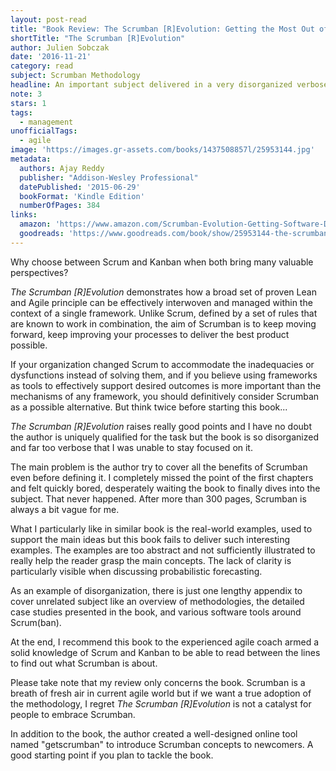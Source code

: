 ```yaml
---
layout: post-read
title: "Book Review: The Scrumban [R]Evolution: Getting the Most Out of Agile, Scrum, and Lean Kanban"
shortTitle: "The Scrumban [R]Evolution"
author: Julien Sobczak
date: '2016-11-21'
category: read
subject: Scrumban Methodology
headline: An important subject delivered in a very disorganized verbose book. Recommended for the more adventurous reader.
note: 3
stars: 1
tags:
  - management
unofficialTags:
  - agile
image: 'https://images.gr-assets.com/books/1437508857l/25953144.jpg'
metadata:
  authors: Ajay Reddy
  publisher: "Addison-Wesley Professional"
  datePublished: '2015-06-29'
  bookFormat: 'Kindle Edition'
  numberOfPages: 384
links:
  amazon: 'https://www.amazon.com/Scrumban-Evolution-Getting-Software-Development/dp/013408621X/'
  goodreads: 'https://www.goodreads.com/book/show/25953144-the-scrumban-r-evolution'
---
```


Why choose between Scrum and Kanban when both bring many valuable perspectives?

*The Scrumban [R]Evolution* demonstrates how a broad set of proven Lean and Agile principle can be effectively interwoven and managed within the context of a single framework. Unlike Scrum, defined by a set of rules that are known to work in combination, the aim of Scrumban is to keep moving forward, keep improving your processes to deliver the best product possible.

If your organization changed Scrum to accommodate the inadequacies or dysfunctions instead of solving them, and if you believe using frameworks as tools to effectively support desired outcomes is more important than the mechanisms of any framework, you should definitively consider Scrumban as a possible alternative. But think twice before starting this book...

*The Scrumban [R]Evolution* raises really good points and I have no doubt the author is uniquely qualified for the task but the book is so disorganized and far too verbose that I was unable to stay focused on it.

The main problem is the author try to cover all the benefits of Scrumban even before defining it. I completely missed the point of the first chapters and felt quickly bored, desperately waiting the book to finally dives into the subject. That never happened. After more than 300 pages, Scrumban is always a bit vague for me.

What I particularly like in similar book is the real-world examples, used to support the main ideas but this book fails to deliver such interesting examples. The examples are too abstract and not sufficiently illustrated to really help the reader grasp the main concepts. The lack of clarity is particularly visible when discussing probabilistic forecasting.

As an example of disorganization, there is just one lengthy appendix to cover unrelated subject like an overview of methodologies, the detailed case studies presented in the book, and various software tools around Scrum(ban).

At the end, I recommend this book to the experienced agile coach armed a solid knowledge of Scrum and Kanban to be able to read between the lines to find out what Scrumban is about.

Please take note that my review only concerns the book. Scrumban is a breath of fresh air in current agile world but if we want a true adoption of the methodology, I regret *The Scrumban [R]Evolution* is not a catalyst for people to embrace Scrumban.

In addition to the book, the author created a well-designed online tool named "getscrumban" to introduce Scrumban concepts to newcomers. A good starting point if you plan to tackle the book.
